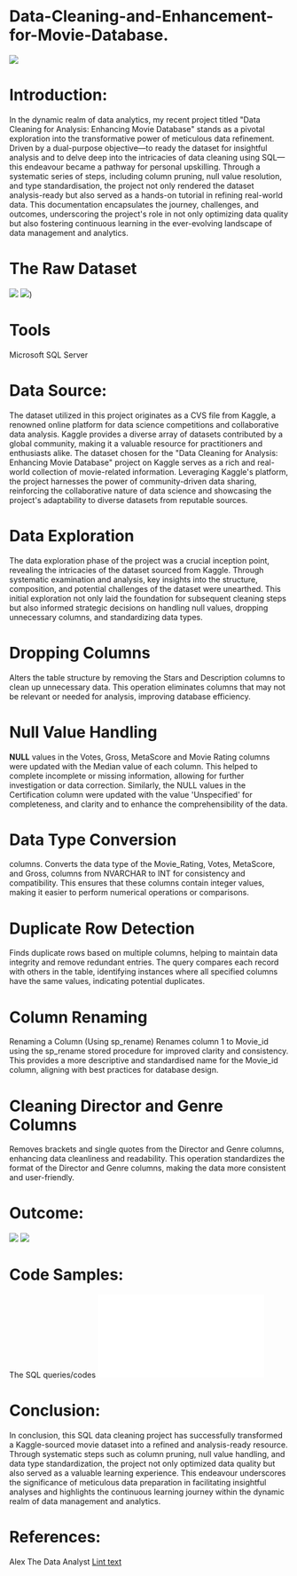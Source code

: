 # Data-Cleaning-and-Enhancement-for-Movie-Database.
![](dc.jpeg)
# Introduction:
In the dynamic realm of data analytics, my recent project titled "Data Cleaning for Analysis: Enhancing Movie Database" stands as a pivotal exploration into the transformative power of meticulous data refinement. Driven by a dual-purpose objective—to ready the dataset for insightful analysis and to delve deep into the intricacies of data cleaning using SQL—this endeavour became a pathway for personal upskilling. Through a systematic series of steps, including column pruning, null value resolution, and type standardisation, the project not only rendered the dataset analysis-ready but also served as a hands-on tutorial in refining real-world data. This documentation encapsulates the journey, challenges, and outcomes, underscoring the project's role in not only optimizing data quality but also fostering continuous learning in the ever-evolving landscape of data management and analytics.
# The Raw Dataset
![](rawnew.png)
![](rawnew2.png))
# Tools
Microsoft SQL Server
 # Data Source:
The dataset utilized in this project originates as a CVS file from Kaggle, a renowned online platform for data science competitions and collaborative data analysis. Kaggle provides a diverse array of datasets contributed by a global community, making it a valuable resource for practitioners and enthusiasts alike. The dataset chosen for the "Data Cleaning for Analysis: Enhancing Movie Database" project on Kaggle serves as a rich and real-world collection of movie-related information. Leveraging Kaggle's platform, the project harnesses the power of community-driven data sharing, reinforcing the collaborative nature of data science and showcasing the project's adaptability to diverse datasets from reputable sources.
# Data Exploration
The data exploration phase of the project was a crucial inception point, revealing the intricacies of the dataset sourced from Kaggle. Through systematic examination and analysis, key insights into the structure, composition, and potential challenges of the dataset were unearthed. This initial exploration not only laid the foundation for subsequent cleaning steps but also informed strategic decisions on handling null values, dropping unnecessary columns, and standardizing data types. 
# Dropping Columns
Alters the table structure by removing the Stars and Description columns to clean up unnecessary data. This operation eliminates columns that may not be relevant or needed for analysis, improving database efficiency.
# Null Value Handling
**NULL** values in the Votes,  Gross, MetaScore and Movie Rating columns were updated with the Median value of each column. This helped to complete incomplete or missing information, allowing for further investigation or data correction.
Similarly, the NULL values in the Certification column were updated with the value 'Unspecified' for completeness, and clarity and to enhance the comprehensibility of the data.
# Data Type Conversion
columns. Converts the data type of the Movie_Rating, Votes, MetaScore, and Gross, columns from NVARCHAR to INT for consistency and compatibility. This ensures that these columns contain integer values, making it easier to perform numerical operations or comparisons.
# Duplicate Row Detection
 Finds duplicate rows based on multiple columns, helping to maintain data integrity and remove redundant entries. The query compares each record with others in the table, identifying instances where all specified columns have the same values, indicating potential duplicates.
# Column Renaming
Renaming a Column (Using sp_rename) Renames column 1 to Movie_id using the sp_rename stored procedure for improved clarity and consistency. This provides a more descriptive and standardised name for the Movie_id column, aligning with best practices for database design.
# Cleaning Director and Genre Columns
 Removes brackets and single quotes from the Director and Genre columns, enhancing data cleanliness and readability. This operation standardizes the format of the Director and Genre columns, making the data more consistent and user-friendly.
# Outcome:
![](nresult1.png)
![](nresult2.png)
# Code Samples:
The SQL queries/codes
![here](Codes.sql)
# Conclusion:
In conclusion, this SQL data cleaning project has successfully transformed a Kaggle-sourced movie dataset into a refined and analysis-ready resource. Through systematic steps such as column pruning, null value handling, and data type standardization, the project not only optimized data quality but also served as a valuable learning experience. This endeavour underscores the significance of meticulous data preparation in facilitating insightful analyses and highlights the continuous learning journey within the dynamic realm of data management and analytics.
# References:
Alex The Data Analyst
[Lint text](https://www.youtube.com/watch?v=8rO7ztF4NtU&pp=ygUeRGF0YXNldCBjbGVhbmluZyB3aXRoIHNxbCBBbGV4)



